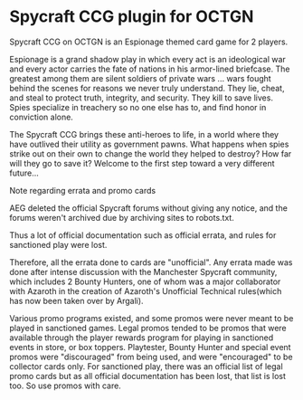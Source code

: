 Spycraft CCG plugin for OCTGN
=============================

Spycraft CCG on OCTGN is an Espionage themed card game for 2 players.

Espionage is a grand shadow play in which every act is an ideological war and every actor carries the fate of nations in his armor-lined briefcase. The greatest among them are silent soldiers of private wars ... wars fought behind the scenes for reasons we never truly understand. They lie, cheat, and steal to protect truth, integrity, and security. They kill to save lives. Spies specialize in treachery so no one else has to, and find honor in conviction alone.

The Spycraft CCG brings these anti-heroes to life, in a world where they have outlived their utility as government pawns. What happens when spies strike out on their own to change the world they helped to destroy? How far will they go to save it? Welcome to the first step toward a very different future...

Note regarding errata and promo cards

AEG deleted the official Spycraft forums without giving any notice, and the forums weren't archived due by archiving sites to robots.txt.

Thus a lot of official documentation such as official errata, and rules for sanctioned play were lost.

Therefore, all the errata done to cards are "unofficial". Any errata made was done after intense discussion with the Manchester Spycraft community, which includes 2 Bounty Hunters, one of whom was a major collaborator with Azaroth in the creation of Azaroth's Unofficial Technical rules(which has now been taken over by Argali).

Various promo programs existed, and some promos were never meant to be played in sanctioned games. Legal promos tended to be promos that were available through the player rewards program for playing in sanctioned events in store, or box toppers. Playtester, Bounty Hunter and special event promos were "discouraged" from being used, and were "encouraged" to be collector cards only. For sanctioned play, there was an official list of legal promo cards but as all official documentation has been lost, that list is lost too. So use promos with care.
